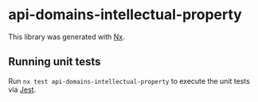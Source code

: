 <!-- gitbook-ignore -->

# api-domains-intellectual-property

This library was generated with [Nx](https://nx.dev).

## Running unit tests

Run `nx test api-domains-intellectual-property` to execute the unit tests via [Jest](https://jestjs.io).
